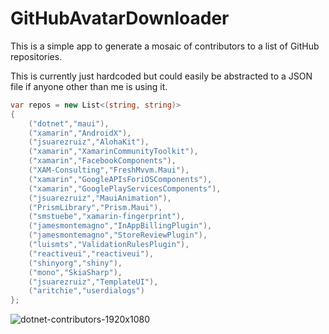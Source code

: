 # GitHubAvatarDownloader

This is a simple app to generate a mosaic of contributors to a list of GitHub repositories.

This is currently just hardcoded but could easily be abstracted to a JSON file if anyone other than me is using it.

```csharp
var repos = new List<(string, string)>
{
    ("dotnet","maui"),
    ("xamarin","AndroidX"),
    ("jsuarezruiz","AlohaKit"),
    ("xamarin","XamarinCommunityToolkit"),
    ("xamarin","FacebookComponents"),
    ("XAM-Consulting","FreshMvvm.Maui"),
    ("xamarin","GoogleAPIsForiOSComponents"),
    ("xamarin","GooglePlayServicesComponents"),
    ("jsuarezruiz","MauiAnimation"),
    ("PrismLibrary","Prism.Maui"),
    ("smstuebe","xamarin-fingerprint"),
    ("jamesmontemagno","InAppBillingPlugin"),
    ("jamesmontemagno","StoreReviewPlugin"),
    ("luismts","ValidationRulesPlugin"),
    ("reactiveui","reactiveui"),
    ("shinyorg","shiny"),
    ("mono","SkiaSharp"),
    ("jsuarezruiz","TemplateUI"),
    ("aritchie","userdialogs")
};
```

![dotnet-contributors-1920x1080](https://github.com/jongalloway/GitHubAvatarDownloader/assets/68539/08a4c1ac-57e2-4eab-9fe4-04c0cb731c04)
